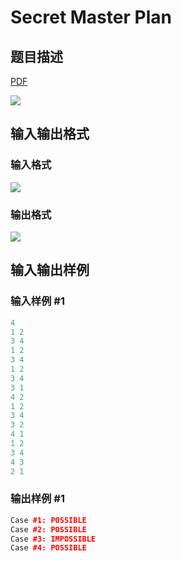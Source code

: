 # Secret Master Plan

## 题目描述

[problemUrl]: https://uva.onlinejudge.org/index.php?option=com_onlinejudge&Itemid=8&category=862&page=show_problem&problem=4864

[PDF](https://uva.onlinejudge.org/external/129/p12981.pdf)

![](https://cdn.luogu.com.cn/upload/vjudge_pic/UVA12981/813568a6ff739eb6d2add8c8a435f70ca6add25c.png)

## 输入输出格式

### 输入格式

![](https://cdn.luogu.com.cn/upload/vjudge_pic/UVA12981/3c2e8c4abec8c56f8133d183de66cf48eec23dd0.png)

### 输出格式

![](https://cdn.luogu.com.cn/upload/vjudge_pic/UVA12981/c02533f31946cb7cf26fe815f053726fd5586913.png)

## 输入输出样例

### 输入样例 #1

```cpp
4
1 2
3 4
1 2
3 4
1 2
3 4
3 1
4 2
1 2
3 4
3 2
4 1
1 2
3 4
4 3
2 1
```


### 输出样例 #1

```cpp
Case #1: POSSIBLE
Case #2: POSSIBLE
Case #3: IMPOSSIBLE
Case #4: POSSIBLE
```


